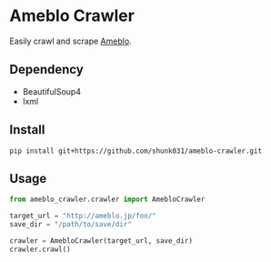 # Ameblo Crawler

Easily crawl and scrape [Ameblo](http://ameblo.jp/).

## Dependency

* BeautifulSoup4
* lxml

## Install

``` shell
pip install git+https://github.com/shunk031/ameblo-crawler.git
```

## Usage

``` python
from ameblo_crawler.crawler import AmebloCrawler

target_url = "http://ameblo.jp/foo/"
save_dir = "/path/to/save/dir"

crawler = AmebloCrawler(target_url, save_dir)
crawler.crawl()
```

